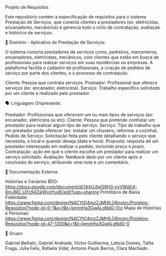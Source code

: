 Projeto de Requisitos

Este repositório contém a especificação de requisitos para o sistema Prestação de Serviços, que conecta clientes a prestadores (ex: eletricistas, encanadores, mecânicos) e gerencia todo o ciclo de contratação, avaliação e histórico de serviços.

📖 Domínio - Aplicativo de Prestação de Serviços:

O sistema conecta prestadores de serviços como, pedreiros, marceneiros, encanadores, eletricistas, mecânicos, com clientes que estão em busca de profissionais para realizar serviços em suas residências ou empresas. A plataforma facilita o cadastro de profissionais, a criação de pedidos de serviço por parte dos clientes, e o processo de contratação.

Cliente: Pessoa que contrata serviços.
Prestador: Profissional que oferece serviços (ex: encanador, eletricista).
Serviço: Trabalho específico solicitado por um cliente e realizado pelo prestador.

🗣️ Linguagem Onipresente:

Prestador: Profissionais que oferecem um ou mais tipos de serviços (ex: encanador, eletricista ou etc).
Cliente: Pessoa que pretende contratar um prestador para realizar algum tipo de serviço.
Serviço: Tipo de trabalho que um prestador pode oferecer (ex: instalar um chuveiro, reformar a cozinha).
Pedido de Serviço: Solicitação feita pelo cliente detalhando o serviço que necessita, o local e quando deseja (data e hora).
Proposta: resposta de um prestador interessado em realizar o pedido, incluindo preço e prazo.
Contratação: ação em que o cliente escolhe um prestador para realizar um serviço solicitado.
Avaliação: feedback dado por um cliente após a conclusão do serviço, atribuindo uma nota e um comentário.

🚀 Documentação Externa:

Histórias e Cenários BDD: https://docs.google.com/document/d/1AXrL6elS9H3-nyVWdiUt-6mJM2_Uifz94ZalWvoYugE/edit?usp=sharing
Protótipos de Baixa Fidelidade: https://www.figma.com/design/N4CYtO4mzZJMHILO6nxinc/Projetos-Requisitos?node-id=0-1&p=f&t=ljenmHa3GwALgNdG-0\n
Mapa de Histórias e Personas: https://www.figma.com/design/N4CYtO4mzZJMHILO6nxinc/Projetos-Requisitos?node-id=47-1200&p=f&t=ljenmHa3GwALgNdG-0


👥 Grupo:

Gabriel Belliato, Gabriel Andrade, Victor Guilherme, Leticia Gomes, Talita Fraga, Julia Felix, Rafaela Vidal, Antonio Paulo Barros, Clara Machado.
